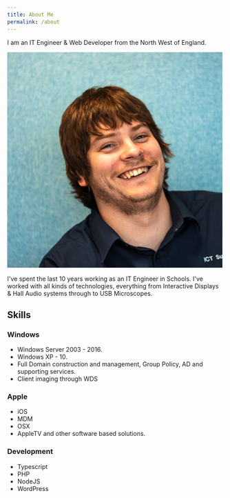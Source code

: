 ```yaml
---
title: About Me
permalink: /about
---
```

I am an IT Engineer & Web Developer from the North West of England.

![Me](../../assets/img/me.jpg)

I've spent the last 10 years working as an IT Engineer in Schools. I've worked with all kinds of technologies, everything from Interactive Displays & Hall Audio systems through to USB Microscopes.

## Skills

### Windows

 - Windows Server 2003 - 2016.
 - Windows XP - 10.
 - Full Domain construction and management, Group Policy, AD and supporting services.
 - Client imaging through WDS

### Apple
 - iOS
 - MDM
 - OSX
 - AppleTV and other software based solutions.

### Development

 - Typescript
 - PHP
 - NodeJS
 - WordPress
